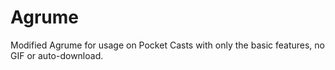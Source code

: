 # Agrume

Modified Agrume for usage on Pocket Casts with only the basic features, no GIF or auto-download.
